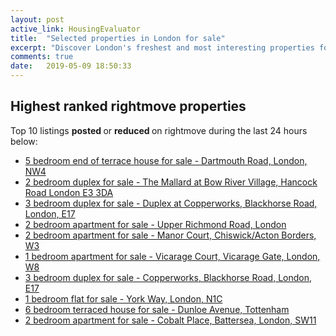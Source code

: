 ```yaml
---
layout: post
active_link: HousingEvaluator
title:  "Selected properties in London for sale"
excerpt: "Discover London's freshest and most interesting properties for sale as listed on rightmove."
comments: true
date:   2019-05-09 18:50:33
---
```


## Highest ranked rightmove properties
Top 10 listings <strong> posted </strong> or <strong> reduced </strong> on rightmove during the last 24 hours below:
* [5 bedroom end of terrace house for sale - Dartmouth Road, London, NW4](https://www.rightmove.co.uk/property-for-sale/property-62169831.html)
* [2 bedroom duplex for sale - The Mallard at Bow River Village, Hancock Road
London
E3 3DA](https://www.rightmove.co.uk/property-for-sale/property-81582542.html)
* [3 bedroom duplex for sale - Duplex at Copperworks, Blackhorse Road,
London,
E17](https://www.rightmove.co.uk/property-for-sale/property-81615275.html)
* [2 bedroom apartment for sale - Upper Richmond Road, London](https://www.rightmove.co.uk/property-for-sale/property-81330260.html)
* [2 bedroom apartment for sale - Manor Court, Chiswick/Acton Borders, W3](https://www.rightmove.co.uk/property-for-sale/property-61802637.html)
* [1 bedroom apartment for sale - Vicarage Court, Vicarage Gate, London, W8](https://www.rightmove.co.uk/property-for-sale/property-71597101.html)
* [3 bedroom duplex for sale - Copperworks, Blackhorse Road,
London,
E17](https://www.rightmove.co.uk/property-for-sale/property-81615422.html)
* [1 bedroom flat for sale - York Way, London, N1C](https://www.rightmove.co.uk/property-for-sale/property-81616988.html)
* [6 bedroom terraced house for sale - Dunloe Avenue, Tottenham](https://www.rightmove.co.uk/property-for-sale/property-71583622.html)
* [2 bedroom apartment for sale - Cobalt Place, Battersea, London, SW11](https://www.rightmove.co.uk/property-for-sale/property-81607808.html)
